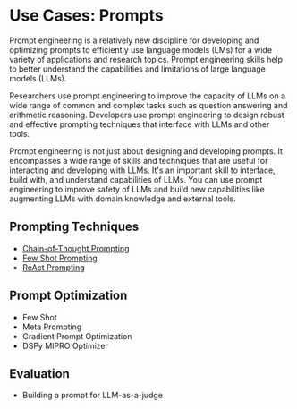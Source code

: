 # Use Cases: Prompts

Prompt engineering is a relatively new discipline for developing and optimizing prompts to efficiently use language models (LMs) for a wide variety of applications and research topics. Prompt engineering skills help to better understand the capabilities and limitations of large language models (LLMs).

Researchers use prompt engineering to improve the capacity of LLMs on a wide range of common and complex tasks such as question answering and arithmetic reasoning. Developers use prompt engineering to design robust and effective prompting techniques that interface with LLMs and other tools.

Prompt engineering is not just about designing and developing prompts. It encompasses a wide range of skills and techniques that are useful for interacting and developing with LLMs. It's an important skill to interface, build with, and understand capabilities of LLMs. You can use prompt engineering to improve safety of LLMs and build new capabilities like augmenting LLMs with domain knowledge and external tools.

## Prompting Techniques

* [Chain-of-Thought Prompting](https://www.promptingguide.ai/techniques/cot)&#x20;
* [Few Shot Prompting](https://www.promptingguide.ai/techniques/fewshot)&#x20;
* [ReAct Prompting](https://www.promptingguide.ai/techniques/react)&#x20;

## Prompt Optimization

* Few Shot
* Meta Prompting
* Gradient Prompt Optimization
* DSPy MIPRO Optimizer

## Evaluation

* Building a prompt for LLM-as-a-judge



